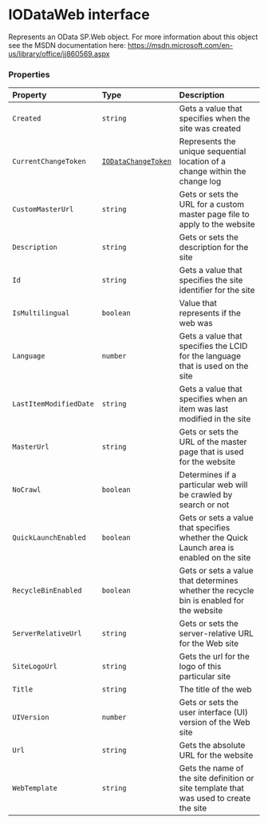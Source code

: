 # IODataWeb interface





Represents an OData SP.Web object. For more information about this object 
see the MSDN documentation here: 
https://msdn.microsoft.com/en-us/library/office/jj860569.aspx




### Properties

| Property	   | Type	| Description|
|:-------------|:-------|:-----------|
|`Created`      | `string` | Gets a value that specifies when the site was created |
|`CurrentChangeToken`      | [`IODataChangeToken`](iodatachangetoken.md) | Represents the unique sequential location of a change within the change log |
|`CustomMasterUrl`      | `string` | Gets or sets the URL for a custom master page file to apply to the website |
|`Description`      | `string` | Gets or sets the description for the site |
|`Id`      | `string` | Gets a value that specifies the site identifier for the site |
|`IsMultilingual`      | `boolean` | Value that represents if the web was |
|`Language`      | `number` | Gets a value that specifies the LCID for the language that is used on the site |
|`LastItemModifiedDate`      | `string` | Gets a value that specifies when an item was last modified in the site |
|`MasterUrl`      | `string` | Gets or sets the URL of the master page that is used for the website |
|`NoCrawl`      | `boolean` | Determines if a particular web will be crawled by search or not |
|`QuickLaunchEnabled`      | `boolean` | Gets or sets a value that specifies whether the Quick Launch area is enabled on the site |
|`RecycleBinEnabled`      | `boolean` | Gets or sets a value that determines whether the recycle bin is enabled for the website |
|`ServerRelativeUrl`      | `string` | Gets or sets the server-relative URL for the Web site |
|`SiteLogoUrl`      | `string` | Gets the url for the logo of this particular site |
|`Title`      | `string` | The title of the web |
|`UIVersion`      | `number` | Gets or sets the user interface (UI) version of the Web site |
|`Url`      | `string` | Gets the absolute URL for the website |
|`WebTemplate`      | `string` | Gets the name of the site definition or site template that was used to create the site |




